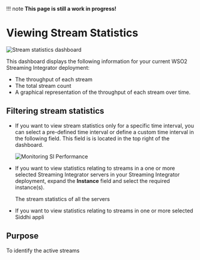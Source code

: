 !!! note
    **This page is still a work in progress!**
    
# Viewing Stream Statistics

![Stream statistics dashboard]({{base_path}}/assets/img/streaming/streaming-integrator-grafana-dashboard/stream_statistics_dashboard.png)

This dashboard displays the following information for your current WSO2 Streaming Integrator deployment:

- The throughput of each stream
- The total stream count
- A graphical representation of the throughput of each stream over time.

## Filtering stream statistics

- If you want to view stream statistics only for a specific time interval, you can select a pre-defined time interval or define a custom time interval in the following field. This field is is located in the top right of the dashboard.

    ![Monitoring SI Performance]({{base_path}}/assets/img/streaming/monitoring-si-performance/select-time-interval.png)

- If you want to view statistics relating to streams in a one or more selected Streaming Integrator servers in your Streaming Integrator deployment, expand the **Instance** field and select the required instance(s).

    The stream statistics of all the servers 

- If you want to view statistics relating to streams in one or more selected Siddhi appli

## Purpose

To identify the active streams 